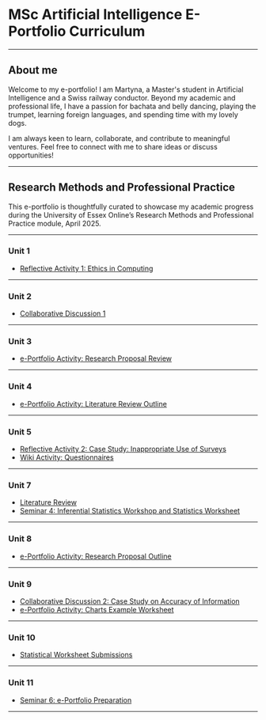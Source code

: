 # MSc Artificial Intelligence E-Portfolio Curriculum

---

## About me

Welcome to my e-portfolio! I am Martyna, a Master's student in Artificial Intelligence and a Swiss railway conductor. Beyond my academic and professional life, I have a passion for bachata and belly dancing, playing the trumpet, learning foreign languages, and spending time with my lovely dogs.

I am always keen to learn, collaborate, and contribute to meaningful ventures. Feel free to connect with me to share ideas or discuss opportunities!

---
## Research Methods and Professional Practice

This e-portfolio is thoughtfully curated to showcase my academic progress during the University of Essex Online’s Research Methods and Professional Practice module, April 2025.

---

### Unit 1

- [Reflective Activity 1: Ethics in Computing](unit1.html)
  
---

### Unit 2

- [Collaborative Discussion 1](unit2.html)
  
---

### Unit 3 

- [e-Portfolio Activity: Research Proposal Review](unit3.html)
 
---

### Unit 4

- [e-Portfolio Activity: Literature Review Outline](unit4.html)
  
---

### Unit 5

- [Reflective Activity 2: Case Study: Inappropriate Use of Surveys](unit5.html)
- [Wiki Activity: Questionnaires](wiki.html)
  
---

### Unit 7

- [Literature Review](unit7.html)
- [Seminar 4: Inferential Statistics Workshop and Statistics Worksheet](unit7.1.html)

  
---

### Unit 8

- [e-Portfolio Activity: Research Proposal Outline](unit8.html)

  
---

### Unit 9

- [Collaborative Discussion 2: Case Study on Accuracy of Information](unit9.1.html)
- [e-Portfolio Activity: Charts Example Worksheet](unit9.html)
  
---

### Unit 10

- [Statistical Worksheet Submissions](unit10.html)
  
---

### Unit 11

- [Seminar 6: e-Portfolio Preparation](xxx.html)
  
---






